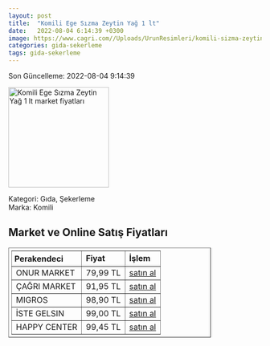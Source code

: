 ```yaml
---
layout: post
title:  "Komili Ege Sızma Zeytin Yağ 1 lt"
date:   2022-08-04 6:14:39 +0300
image: https://www.cagri.com//Uploads/UrunResimleri/komili-sizma-zeytinyagi-1-lt-bb4f5f.jpg
categories: gida-sekerleme
tags: gida-sekerleme
---
```


Son Güncelleme: 2022-08-04 9:14:39

<img src="https://www.cagri.com//Uploads/UrunResimleri/komili-sizma-zeytinyagi-1-lt-bb4f5f.jpg" width="200" alt="Komili Ege Sızma Zeytin Yağ 1 lt market fiyatları" />

Kategori: Gıda, Şekerleme
<br />
Marka: Komili

<h2>Market ve Online Satış Fiyatları</h2>

<table border="1" style="padding: 5px;width:80%;">
  <tr>
    <td style="padding: 5px;"><strong>Perakendeci</strong></td>
    <td><strong>Fiyat</strong></td>
    <td><strong>İşlem</strong></td>
  </tr>
  <tr>
              <td title="Onur Market">ONUR MARKET</td>
              <td>79,99 TL</td>
              <td><a title="Onur Market" target="_blank" href="https://www.onurmarket.com/-komili-sizma-1-lt-pet--7589">satın al</a></td>
            </tr><tr>
              <td title="Çağrı Market">ÇAĞRI MARKET</td>
              <td>91,95 TL</td>
              <td><a title="Çağrı Market" target="_blank" href="https://www.cagri.com/komili-sizma-zeytinyagi-1-lt">satın al</a></td>
            </tr><tr>
              <td title="Migros">MIGROS</td>
              <td>98,90 TL</td>
              <td><a title="Migros" target="_blank" href="https://www.migros.com.tr/komili-naturel-sizma-zeytinyagi-yumusak-lezzet-1-l-p-3f1231">satın al</a></td>
            </tr><tr>
              <td title="İste Gelsin">İSTE GELSIN</td>
              <td>99,00 TL</td>
              <td><a title="İste Gelsin" target="_blank" href="https://www.istegelsin.com/urun/komili-sizma-zeytinyagi-1-l_BNG2-AD">satın al</a></td>
            </tr><tr>
              <td title="Happy Center">HAPPY CENTER</td>
              <td>99,45 TL</td>
              <td><a title="Happy Center" target="_blank" href="https://www.happycenter.com.tr/Komili_Y_zeytinyagi_Sizma_1_Lt">satın al</a></td>
            </tr>
</table>
